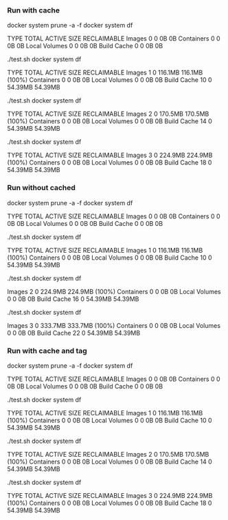 ### Run with cache

docker system prune -a -f
docker system df

TYPE            TOTAL     ACTIVE    SIZE      RECLAIMABLE
Images          0         0         0B        0B
Containers      0         0         0B        0B
Local Volumes   0         0         0B        0B
Build Cache     0         0         0B        0B

./test.sh
docker system df

TYPE            TOTAL     ACTIVE    SIZE      RECLAIMABLE
Images          1         0         116.1MB   116.1MB (100%)
Containers      0         0         0B        0B
Local Volumes   0         0         0B        0B
Build Cache     10        0         54.39MB   54.39MB

./test.sh
docker system df

TYPE            TOTAL     ACTIVE    SIZE      RECLAIMABLE
Images          2         0         170.5MB   170.5MB (100%)
Containers      0         0         0B        0B
Local Volumes   0         0         0B        0B
Build Cache     14        0         54.39MB   54.39MB

./test.sh
docker system df

TYPE            TOTAL     ACTIVE    SIZE      RECLAIMABLE
Images          3         0         224.9MB   224.9MB (100%)
Containers      0         0         0B        0B
Local Volumes   0         0         0B        0B
Build Cache     18        0         54.39MB   54.39MB

### Run without cached

docker system prune -a -f
docker system df

TYPE            TOTAL     ACTIVE    SIZE      RECLAIMABLE
Images          0         0         0B        0B
Containers      0         0         0B        0B
Local Volumes   0         0         0B        0B
Build Cache     0         0         0B        0B

./test.sh
docker system df

TYPE            TOTAL     ACTIVE    SIZE      RECLAIMABLE
Images          1         0         116.1MB   116.1MB (100%)
Containers      0         0         0B        0B
Local Volumes   0         0         0B        0B
Build Cache     10        0         54.39MB   54.39MB

./test.sh
docker system df

Images          2         0         224.9MB   224.9MB (100%)
Containers      0         0         0B        0B
Local Volumes   0         0         0B        0B
Build Cache     16        0         54.39MB   54.39MB

./test.sh
docker system df

Images          3         0         333.7MB   333.7MB (100%)
Containers      0         0         0B        0B
Local Volumes   0         0         0B        0B
Build Cache     22        0         54.39MB   54.39MB

### Run with cache and tag

docker system prune -a -f
docker system df

TYPE            TOTAL     ACTIVE    SIZE      RECLAIMABLE
Images          0         0         0B        0B
Containers      0         0         0B        0B
Local Volumes   0         0         0B        0B
Build Cache     0         0         0B        0B

./test.sh
docker system df

TYPE            TOTAL     ACTIVE    SIZE      RECLAIMABLE
Images          1         0         116.1MB   116.1MB (100%)
Containers      0         0         0B        0B
Local Volumes   0         0         0B        0B
Build Cache     10        0         54.39MB   54.39MB

./test.sh
docker system df

TYPE            TOTAL     ACTIVE    SIZE      RECLAIMABLE
Images          2         0         170.5MB   170.5MB (100%)
Containers      0         0         0B        0B
Local Volumes   0         0         0B        0B
Build Cache     14        0         54.39MB   54.39MB

./test.sh
docker system df

TYPE            TOTAL     ACTIVE    SIZE      RECLAIMABLE
Images          3         0         224.9MB   224.9MB (100%)
Containers      0         0         0B        0B
Local Volumes   0         0         0B        0B
Build Cache     18        0         54.39MB   54.39MB
